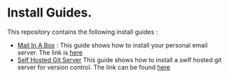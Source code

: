# Install Guides.  
This repository contains the following install guides :  
- [Mail In A Box](./mail-in-box)  :
  This guide shows how to install your personal email server. The link is [here](./mail-in-box)
- [Self Hosted Git Server](./self-hosted-git)
  This guide shows how to install a swlf hosted git server for version control.
  The link can be found [here](./self-hosted-git)
